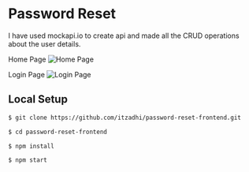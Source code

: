 # Password Reset

I have used mockapi.io to create api and made all the CRUD operations about the user details.

Home Page
![Home Page](https://github.com/itzadhi/password-reset-frontend/assets/72742240/8ad4cd5d-c83d-4c6d-aacb-f74b155d0839)

Login Page
![Login Page](https://github.com/itzadhi/password-reset-frontend/assets/72742240/82c29e51-1a57-4618-86de-9bfcfc729512)


## Local Setup

```sh
$ git clone https://github.com/itzadhi/password-reset-frontend.git
```

```sh
$ cd password-reset-frontend
```

```sh
$ npm install
```

```sh
$ npm start
```
